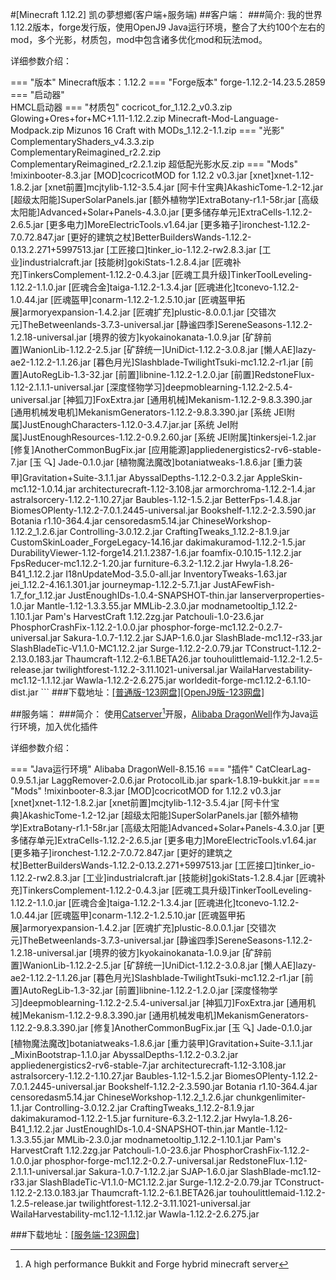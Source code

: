 #[Minecraft 1.12.2] 凯の夢想鄉(客户端+服务端)
##客户端：
###简介:
我的世界1.12.2版本，forge发行版，使用OpenJ9 Java运行环境，整合了大约100个左右的mod，多个光影，材质包，mod中包含诸多优化mod和玩法mod。


详细参数介绍：

=== "版本" 
        Minecraft版本：1.12.2
=== "Forge版本" 
        forge-1.12.2-14.23.5.2859
=== "启动器"    
        HMCL启动器
=== "材质包"
            cocricot_for_1.12.2_v0.3.zip
            Glowing+Ores+for+MC+1.11-1.12.2.zip
            Minecraft-Mod-Language-Modpack.zip
            Mizunos 16 Craft with MODs_1.12.2-1.1.zip
=== "光影"
            ComplementaryShaders_v4.3.3.zip   
            ComplementaryReimagined_r2.2.zip   
            ComplementaryReimagined_r2.2.1.zip
             超低配光影水反.zip
=== "Mods"
            !mixinbooter-8.3.jar
            [MOD]cocricotMOD for 1.12.2 v0.3.jar
            [xnet]xnet-1.12-1.8.2.jar
            [xnet前置]mcjtylib-1.12-3.5.4.jar
            [阿卡什宝典]AkashicTome-1.2-12.jar
            [超级太阳能]SuperSolarPanels.jar
            [额外植物学]ExtraBotany-r1.1-58r.jar
            [高级太阳能]Advanced+Solar+Panels-4.3.0.jar
            [更多储存单元]ExtraCells-1.12.2-2.6.5.jar
            [更多电力]MoreElectricTools.v1.64.jar
            [更多箱子]ironchest-1.12.2-7.0.72.847.jar
            [更好的建筑之杖]BetterBuildersWands-1.12.2-0.13.2.271+5997513.jar
            [工匠接口]tinker_io-1.12.2-rw2.8.3.jar
            [工业]industrialcraft.jar
            [技能树]gokiStats-1.2.8.4.jar
            [匠魂补充]TinkersComplement-1.12.2-0.4.3.jar
            [匠魂工具升级]TinkerToolLeveling-1.12.2-1.1.0.jar
            [匠魂合金]taiga-1.12.2-1.3.4.jar
            [匠魂进化]tconevo-1.12.2-1.0.44.jar
            [匠魂盔甲]conarm-1.12.2-1.2.5.10.jar
            [匠魂盔甲拓展]armoryexpansion-1.4.2.jar
            [匠魂扩充]plustic-8.0.0.1.jar
            [交错次元]TheBetweenlands-3.7.3-universal.jar
            [静谧四季]SereneSeasons-1.12.2-1.2.18-universal.jar
            [境界的彼方]kyokainokanata-1.0.9.jar
            [矿辞前置]WanionLib-1.12.2-2.5.jar
            [矿辞统一]UniDict-1.12.2-3.0.8.jar
            [懒人AE]lazy-ae2-1.12.2-1.1.26.jar
            [暮色月光]Slashblade-TwilightTsuki-mc1.12.2-r1.jar
            [前置]AutoRegLib-1.3-32.jar
            [前置]libnine-1.12.2-1.2.0.jar
            [前置]RedstoneFlux-1.12-2.1.1.1-universal.jar
            [深度怪物学习]deepmoblearning-1.12.2-2.5.4-universal.jar
            [神狐刀]FoxExtra.jar
            [通用机械]Mekanism-1.12.2-9.8.3.390.jar
            [通用机械发电机]MekanismGenerators-1.12.2-9.8.3.390.jar
            [系统 JEI附属]JustEnoughCharacters-1.12.0-3.4.7.jar.jar
            [系统 JeI附属]JustEnoughResources-1.12.2-0.9.2.60.jar
            [系统 JEI附属]tinkersjei-1.2.jar
            [修复]AnotherCommonBugFix.jar
            [应用能源]appliedenergistics2-rv6-stable-7.jar
            [玉 🔍] Jade-0.1.0.jar
            [植物魔法魔改]botaniatweaks-1.8.6.jar
            [重力装甲]Gravitation+Suite-3.1.1.jar
            AbyssalDepths-1.12.2-0.3.2.jar
            AppleSkin-mc1.12-1.0.14.jar
            architecturecraft-1.12-3.108.jar
            armorchroma-1.12.2-1.4.jar
            astralsorcery-1.12.2-1.10.27.jar
            Baubles-1.12-1.5.2.jar
            BetterFps-1.4.8.jar
            BiomesOPlenty-1.12.2-7.0.1.2445-universal.jar
            Bookshelf-1.12.2-2.3.590.jar
            Botania r1.10-364.4.jar
            censoredasm5.14.jar
            ChineseWorkshop-1.12.2_1.2.6.jar
            Controlling-3.0.12.2.jar
            CraftingTweaks_1.12.2-8.1.9.jar
            CustomSkinLoader_ForgeLegacy-14.16.jar
            dakimakuramod-1.12.2-1.5.jar
            DurabilityViewer-1.12-forge14.21.1.2387-1.6.jar
            foamfix-0.10.15-1.12.2.jar
            FpsReducer-mc1.12.2-1.20.jar
            furniture-6.3.2-1.12.2.jar
            Hwyla-1.8.26-B41_1.12.2.jar
            I18nUpdateMod-3.5.0-all.jar
            InventoryTweaks-1.63.jar
            jei_1.12.2-4.16.1.301.jar
            journeymap-1.12.2-5.7.1.jar
            JustAFewFish-1.7_for_1.12.jar
            JustEnoughIDs-1.0.4-SNAPSHOT-thin.jar
            lanserverproperties-1.0.jar
            Mantle-1.12-1.3.3.55.jar
            MMLib-2.3.0.jar
            modnametooltip_1.12.2-1.10.1.jar
            Pam's HarvestCraft 1.12.2zg.jar
            Patchouli-1.0-23.6.jar
            PhosphorCrashFix-1.12.2-1.0.0.jar
            phosphor-forge-mc1.12.2-0.2.7-universal.jar
            Sakura-1.0.7-1.12.2.jar
            SJAP-1.6.0.jar
            SlashBlade-mc1.12-r33.jar
            SlashBladeTic-V1.1.0-MC1.12.2.jar
            Surge-1.12.2-2.0.79.jar
            TConstruct-1.12.2-2.13.0.183.jar
            Thaumcraft-1.12.2-6.1.BETA26.jar
            touhoulittlemaid-1.12.2-1.2.5-release.jar
            twilightforest-1.12.2-3.11.1021-universal.jar
            WailaHarvestability-mc1.12-1.1.12.jar
            Wawla-1.12.2-2.6.275.jar
            worldedit-forge-mc1.12.2-6.1.10-dist.jar
        ```
###下载地址：[[普通版-123网盘]](https://www.123pan.com/s/SLZLVv-cloVv.html)[[OpenJ9版-123网盘]](https://www.123pan.com/s/SLZLVv-ZloVv.html) 

##服务端：
###简介：
使用[Catserver](https://catmc.org/)[^Catserver]开服，[Alibaba DragonWell](https://dragonwell-jdk.io/#/index)作为Java运行环境，加入优化插件

详细参数介绍：

=== "Java运行环境"
        Alibaba DragonWell-8.15.16
=== "插件"
            CatClearLag-0.9.5.1.jar
            LaggRemover-2.0.6.jar
            ProtocolLib.jar
            spark-1.8.19-bukkit.jar
=== "Mods"
            !mixinbooter-8.3.jar
            [MOD]cocricotMOD for 1.12.2 v0.3.jar
            [xnet]xnet-1.12-1.8.2.jar
            [xnet前置]mcjtylib-1.12-3.5.4.jar
            [阿卡什宝典]AkashicTome-1.2-12.jar
            [超级太阳能]SuperSolarPanels.jar
            [额外植物学]ExtraBotany-r1.1-58r.jar
            [高级太阳能]Advanced+Solar+Panels-4.3.0.jar
            [更多储存单元]ExtraCells-1.12.2-2.6.5.jar
            [更多电力]MoreElectricTools.v1.64.jar
            [更多箱子]ironchest-1.12.2-7.0.72.847.jar
            [更好的建筑之杖]BetterBuildersWands-1.12.2-0.13.2.271+5997513.jar
            [工匠接口]tinker_io-1.12.2-rw2.8.3.jar
            [工业]industrialcraft.jar
            [技能树]gokiStats-1.2.8.4.jar
            [匠魂补充]TinkersComplement-1.12.2-0.4.3.jar
            [匠魂工具升级]TinkerToolLeveling-1.12.2-1.1.0.jar
            [匠魂合金]taiga-1.12.2-1.3.4.jar
            [匠魂进化]tconevo-1.12.2-1.0.44.jar
            [匠魂盔甲]conarm-1.12.2-1.2.5.10.jar
            [匠魂盔甲拓展]armoryexpansion-1.4.2.jar
            [匠魂扩充]plustic-8.0.0.1.jar
            [交错次元]TheBetweenlands-3.7.3-universal.jar
            [静谧四季]SereneSeasons-1.12.2-1.2.18-universal.jar
            [境界的彼方]kyokainokanata-1.0.9.jar
            [矿辞前置]WanionLib-1.12.2-2.5.jar
            [矿辞统一]UniDict-1.12.2-3.0.8.jar
            [懒人AE]lazy-ae2-1.12.2-1.1.26.jar
            [暮色月光]Slashblade-TwilightTsuki-mc1.12.2-r1.jar
            [前置]AutoRegLib-1.3-32.jar
            [前置]libnine-1.12.2-1.2.0.jar
            [深度怪物学习]deepmoblearning-1.12.2-2.5.4-universal.jar
            [神狐刀]FoxExtra.jar
            [通用机械]Mekanism-1.12.2-9.8.3.390.jar
            [通用机械发电机]MekanismGenerators-1.12.2-9.8.3.390.jar
            [修复]AnotherCommonBugFix.jar
            [玉 🔍] Jade-0.1.0.jar
            [植物魔法魔改]botaniatweaks-1.8.6.jar
            [重力装甲]Gravitation+Suite-3.1.1.jar
            _MixinBootstrap-1.1.0.jar
            AbyssalDepths-1.12.2-0.3.2.jar
            appliedenergistics2-rv6-stable-7.jar
            architecturecraft-1.12-3.108.jar
            astralsorcery-1.12.2-1.10.27.jar
            Baubles-1.12-1.5.2.jar
            BiomesOPlenty-1.12.2-7.0.1.2445-universal.jar
            Bookshelf-1.12.2-2.3.590.jar
            Botania r1.10-364.4.jar
            censoredasm5.14.jar
            ChineseWorkshop-1.12.2_1.2.6.jar
            chunkgenlimiter-1.1.jar
            Controlling-3.0.12.2.jar
            CraftingTweaks_1.12.2-8.1.9.jar
            dakimakuramod-1.12.2-1.5.jar
            furniture-6.3.2-1.12.2.jar
            Hwyla-1.8.26-B41_1.12.2.jar
            JustEnoughIDs-1.0.4-SNAPSHOT-thin.jar
            Mantle-1.12-1.3.3.55.jar
            MMLib-2.3.0.jar
            modnametooltip_1.12.2-1.10.1.jar
            Pam's HarvestCraft 1.12.2zg.jar
            Patchouli-1.0-23.6.jar
            PhosphorCrashFix-1.12.2-1.0.0.jar
            phosphor-forge-mc1.12.2-0.2.7-universal.jar
            RedstoneFlux-1.12-2.1.1.1-universal.jar
            Sakura-1.0.7-1.12.2.jar
            SJAP-1.6.0.jar
            SlashBlade-mc1.12-r33.jar
            SlashBladeTic-V1.1.0-MC1.12.2.jar
            Surge-1.12.2-2.0.79.jar
            TConstruct-1.12.2-2.13.0.183.jar
            Thaumcraft-1.12.2-6.1.BETA26.jar
            touhoulittlemaid-1.12.2-1.2.5-release.jar
            twilightforest-1.12.2-3.11.1021-universal.jar
            WailaHarvestability-mc1.12-1.1.12.jar
            Wawla-1.12.2-2.6.275.jar
    

###下载地址：[[服务端-123网盘]](https://www.123pan.com/s/SLZLVv-eloVv.html) 
[^Catserver]:A high performance Bukkit and Forge hybrid minecraft server


